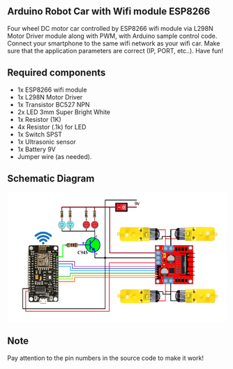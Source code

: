 ## Arduino Robot Car with Wifi module ESP8266

Four wheel DC motor car controlled by ESP8266 wifi module via L298N Motor Driver module along with PWM, with Arduino sample control code. Connect your smartphone to the same wifi network as your wifi car. Make sure that the application parameters are correct (IP, PORT, etc..). Have fun!

## Required components

* 1x ESP8266 wifi module
* 1x L298N Motor Driver
* 1x Transistor BC527 NPN
* 2x LED 3mm Super Bright White
* 1x Resistor (1K)
* 4x Resistor (.1k) for LED
* 1x Switch SPST
* 1x Ultrasonic sensor
* 1x Battery 9V
* Jumper wire (as needed).

## Schematic Diagram

![circuit diagram](https://raw.githubusercontent.com/mdtamimcpp/robot_car/master/CKT_Diagram.PNG)

## Note

Pay attention to the pin numbers in the source code to make it work!
